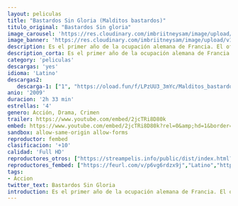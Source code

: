 ```yaml
---
layout: peliculas
title: "Bastardos Sin Gloria (Malditos bastardos)"
titulo_original: "Bastardos Sin gloria"
image_carousel: 'https://res.cloudinary.com/imbriitneysam/image/upload/v1545453216/bastardos-poster-min.jpg'
image_banner: 'https://res.cloudinary.com/imbriitneysam/image/upload/v1545453217/bastardos-banner-min.jpg'
description: Es el primer año de la ocupación alemana de Francia. El oficial aliado, teniente Aldo Raine (Brad Pitt) ensambla un equipo de soldados judíos para cometer actos violentos en contra de los nazis, incluyendo la toma de cabelleras. Él y sus hombres unen fuerzas con Bridget von Hammersmark, una actriz alemana y un agente encubierto, para derrocar a los líderes del Tercer Reich. Sus destinos convergen con la dueña de teatro Shosanna Dreyfus, quien busca vengar la ejecución de su familia.
description_corta: Es el primer año de la ocupación alemana de Francia. El oficial aliado, teniente Aldo Raine (Brad Pitt) ensambla un equipo de soldados judíos para cometer actos violentos en contra de los nazis, incluyendo la toma de cabelleras. Él y...
category: 'peliculas'
descargas: 'yes'
idioma: 'Latino'
descargas2:
   descarga-1: ["1", "https://oload.fun/f/LPzUU3_3mYc/Malditos_bastardos.mp4", "https://www.google.com/s2/favicons?domain=openload.co","OpenLoad","https://res.cloudinary.com/imbriitneysam/image/upload/v1541473684/mexico.png", "Latino", "Full HD"]
anio: '2009'
duracion: '2h 33 min'
estrellas: '4'
genero: Acción, Drama, Crimen
trailer: https://www.youtube.com/embed/2jcTRi8D80k
embed: https://www.youtube.com/embed/2jcTRi8D80k?rel=0&amp;hd=1&border=0&wmode=opaque&enablejsapi=1&modestbranding=1&controls=1&showinfo=1
sandbox: allow-same-origin allow-forms
reproductor: fembed
clasificacion: '+10'
calidad: 'Full HD'
reproductores_otros: ["https://streampelis.info/public/dist/index.html?id=8f3a46dcbfc74a8b4fab90df600783c8","Latino","https://mstream.press/8yy5spvch6cq","Latino"]
reproductores_fembed: ["https://feurl.com/v/p6vg6rdzx9j","Latino","https://feurl.com/v/4lo0n6l4xvq","Latino"]
tags:
- Accion
twitter_text: Bastardos Sin Gloria
introduction: Es el primer año de la ocupación alemana de Francia. El oficial aliado, teniente Aldo Raine (Brad Pitt) ensambla un equipo de soldados judíos para cometer actos violentos en contra de los nazis, incluyendo la toma de cabelleras. Él y...
---
```













